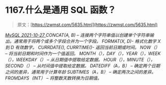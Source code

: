 <!--yml
category: 未分类
date: 0001-01-01 00:00:00
--->

# 1167.什么是通用 SQL 函数？

> 原文：[https://zwmst.com/5635.html](https://zwmst.com/5635.html)

   [ *MySQL* ](https://zwmst.com/mysql)*[ <time datetime="2021-10-28T00:45:31+08:00"> 2021-10-27 </time> ](https://zwmst.com/5635.html)  CONCAT(A, B) – 连接两个字符串值以创建单个字符串输出。通常用于将两个或多个字段合并为一个字段。
FORMAT(X, D)- 格式化数字 X 到 D 有效数字。
CURRDATE(), CURRTIME()- 返回当前日期或时间。
NOW（） – 将当前日期和时间作为一个值返回。
MONTH（），DAY（），YEAR（），WEEK（），WEEKDAY（） – 从日期值中提取给定数据。
HOUR（），MINUTE（），SECOND（） – 从时间值中提取给定数据。
DATEDIFF（A，B） – 确定两个日期之间的差异，通常用于计算年龄
SUBTIMES（A，B） – 确定两次之间的差异。
FROMDAYS（INT） – 将整数天数转换为日期值。*